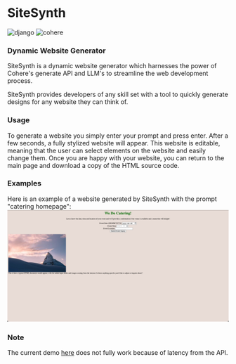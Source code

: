 # SiteSynth

<img alt="django" src="https://static-00.iconduck.com/assets.00/django-icon-1606x2048-lwmw1z73.png" height=40 style=padding-right:20> <img alt=cohere src="https://asset.brandfetch.io/idfDTLvPCK/idfkFVkJdH.png" height=40>

### Dynamic Website Generator
SiteSynth is a dynamic website generator which harnesses the power of Cohere's generate API and LLM's to streamline the web development process.

SiteSynth provides developers of any skill set with a tool to quickly generate designs for any website they can think of.

### Usage
To generate a website you simply enter your prompt and press enter. After a few seconds, a fully stylized website will appear. This website is editable, meaning that the user can select elements on the website and easily change them. Once you are happy with your website, you can return to the main page and download a copy of the HTML source code.

### Examples
Here is an example of a website generated by SiteSynth with the prompt "catering homepage":
<img alt="Example usage" src="example.png">

### Note
The current demo <a href="https://site-synth.vercel.app/main/">here</a> does not fully work because of latency from the API.